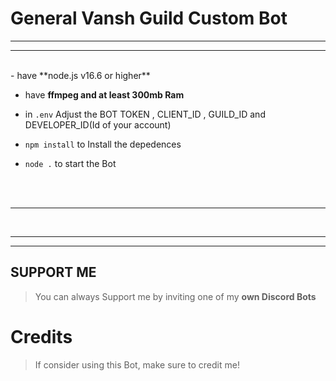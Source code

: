 # General Vansh Guild Custom Bot


***






***


<br/>
- have **node.js v16.6 or higher**

- have **ffmpeg and at least 300mb Ram**

- in `.env` Adjust the BOT TOKEN , CLIENT_ID , GUILD_ID  and DEVELOPER_ID(Id of your account)


- `npm install` to Install the depedences

- `node .` to start the Bot

<br/>
<br/>

***

<br/>


  
***


***

## SUPPORT ME 

> You can always Support me by inviting one of my **own Discord Bots**

# Credits

> If consider using this Bot, make sure to credit me!
